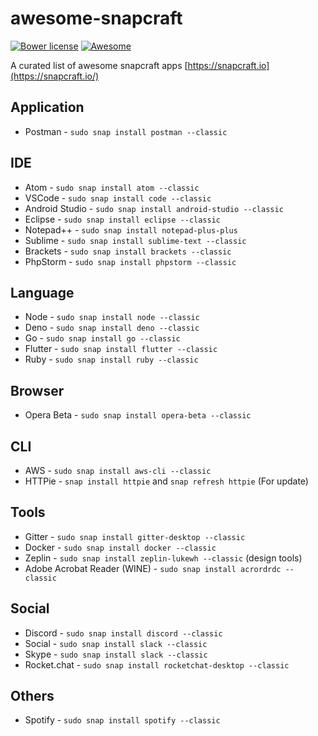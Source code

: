 # awesome-snapcraft

[![Bower license](https://img.shields.io/bower/l/awesome-badges.svg)](http://bower.io/search/?q=awesome-badges)
[![Awesome](https://cdn.rawgit.com/sindresorhus/awesome/d7305f38d29fed78fa85652e3a63e154dd8e8829/media/badge.svg)](https://github.com/sindresorhus/awesome)

A curated list of awesome snapcraft apps [https://snapcraft.io](https://snapcraft.io/)

## Application

- Postman - `sudo snap install postman --classic`

## IDE

- Atom - `sudo snap install atom --classic`
- VSCode - `sudo snap install code --classic`
- Android Studio - `sudo snap install android-studio --classic`
- Eclipse - `sudo snap install eclipse --classic`
- Notepad++ - `sudo snap install notepad-plus-plus`
- Sublime - `sudo snap install sublime-text --classic`
- Brackets - `sudo snap install brackets --classic`
- PhpStorm - `sudo snap install phpstorm --classic`

## Language

- Node - `sudo snap install node --classic`
- Deno - `sudo snap install deno --classic`
- Go - `sudo snap install go --classic`
- Flutter - `sudo snap install flutter --classic`
- Ruby - `sudo snap install ruby --classic`

## Browser

- Opera Beta - `sudo snap install opera-beta --classic`

## CLI

- AWS - `sudo snap install aws-cli --classic`
- HTTPie - `snap install httpie` and `snap refresh httpie` (For update)

## Tools

- Gitter - `sudo snap install gitter-desktop --classic`
- Docker - `sudo snap install docker --classic`
- Zeplin - `sudo snap install zeplin-lukewh --classic` (design tools)
- Adobe Acrobat Reader (WINE) - `sudo snap install acrordrdc --classic`

## Social

- Discord - `sudo snap install discord --classic`
- Social - `sudo snap install slack --classic`
- Skype - `sudo snap install slack --classic`
- Rocket.chat - `sudo snap install rocketchat-desktop --classic`

## Others

- Spotify - `sudo snap install spotify --classic`
